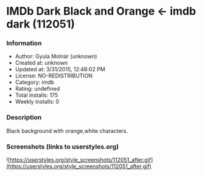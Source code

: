 # IMDb Dark Black and Orange <- imdb dark (112051)

### Information
- Author: Gyula Molnár (unknown)
- Created at: unknown
- Updated at: 3/31/2015, 12:48:02 PM
- License: NO-REDISTRIBUTION
- Category: imdb
- Rating: undefined
- Total installs: 175
- Weekly installs: 0


### Description
Black background with orange,white characters.


### Screenshots (links to userstyles.org)
![https://userstyles.org/style_screenshots/112051_after.gif](https://userstyles.org/style_screenshots/112051_after.gif)


